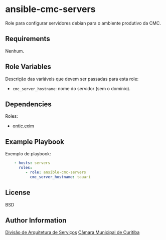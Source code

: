 ansible-cmc-servers
=========

Role para configurar servidores debian para o ambiente produtivo da CMC.

Requirements
------------

Nenhum.
<!-- Any pre-requisites that may not be covered by Ansible itself or the role should be mentioned here. For instance, if the role uses the EC2 module, it may be a good idea to mention in this section that the boto package is required. -->

Role Variables
--------------

Descrição das variáveis que devem ser passadas para esta role:
- `cmc_server_hostname`: nome do servidor (sem o domínio).
<!-- A description of the settable variables for this role should go here, including any variables that are in defaults/main.yml, vars/main.yml, and any variables that can/should be set via parameters to the role. Any variables that are read from other roles and/or the global scope (ie. hostvars, group vars, etc.) should be mentioned here as well. -->

Dependencies
------------

Roles:
- [ontic.exim](https://galaxy.ansible.com/ontic/exim)
<!-- A list of other roles hosted on Galaxy should go here, plus any details in regards to parameters that may need to be set for other roles, or variables that are used from other roles. -->

Example Playbook
----------------

<!-- Including an example of how to use your role (for instance, with variables passed in as parameters) is always nice for users too: -->
Exemplo de playbook:

```yaml
    - hosts: servers
      roles:
         - role: ansible-cmc-servers
           cmc_server_hostname: tauari
```

License
-------

BSD

Author Information
------------------

[Divisão de Arquitetura de Serviços](mailto:admin@cmc.pr.gov.br)
[Câmara Municipal de Curitiba](https://cmc.pr.gov.br)
<!-- An optional section for the role authors to include contact information, or a website (HTML is not allowed). -->
